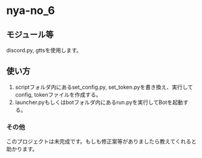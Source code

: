 # nya-no_6

## モジュール等
discord.py, gttsを使用します。

## 使い方
1. scriptフォルダ内にあるset_config.py, set_token.pyを書き換え、実行してconfig, tokenファイルを作成する。
2. launcher.pyもしくはbotフォルダ内にあるrun.pyを実行してBotを起動する。

### その他
このプロジェクトは未完成です。もしも修正案等がありましたら教えてくれると助かります。
